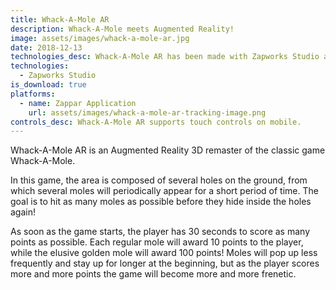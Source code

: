```yaml
---
title: Whack-A-Mole AR
description: Whack-A-Mole meets Augmented Reality!
image: assets/images/whack-a-mole-ar.jpg
date: 2018-12-13
technologies_desc: Whack-A-Mole AR has been made with Zapworks Studio and Javascript.
technologies:
  - Zapworks Studio
is_download: true
platforms:
  - name: Zappar Application
    url: assets/images/whack-a-mole-ar-tracking-image.png
controls_desc: Whack-A-Mole AR supports touch controls on mobile.
---
```


Whack-A-Mole AR is an Augmented Reality 3D remaster of the classic game Whack-A-Mole.

In this game, the area is composed of several holes on the ground, from which several moles will periodically appear for a short period of time. The goal is to hit as many moles as possible before they hide inside the holes again!

As soon as the game starts, the player has 30 seconds to score as many points as possible. Each regular mole will award 10 points to the player, while the elusive golden mole will award 100 points! Moles will pop up less frequently and stay up for longer at the beginning, but as the player scores more and more points the game will become more and more frenetic.
